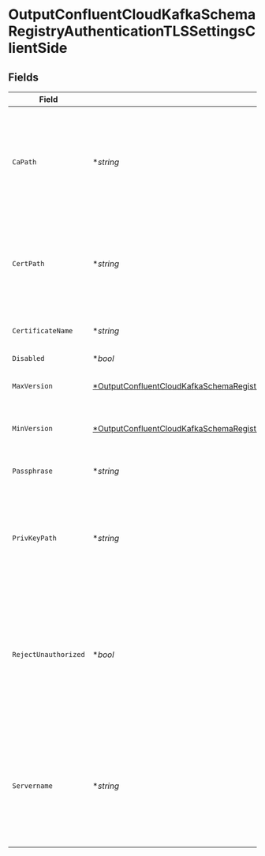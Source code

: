 # OutputConfluentCloudKafkaSchemaRegistryAuthenticationTLSSettingsClientSide


## Fields

| Field                                                                                                                                                                                                              | Type                                                                                                                                                                                                               | Required                                                                                                                                                                                                           | Description                                                                                                                                                                                                        |
| ------------------------------------------------------------------------------------------------------------------------------------------------------------------------------------------------------------------ | ------------------------------------------------------------------------------------------------------------------------------------------------------------------------------------------------------------------ | ------------------------------------------------------------------------------------------------------------------------------------------------------------------------------------------------------------------ | ------------------------------------------------------------------------------------------------------------------------------------------------------------------------------------------------------------------ |
| `CaPath`                                                                                                                                                                                                           | **string*                                                                                                                                                                                                          | :heavy_minus_sign:                                                                                                                                                                                                 | Path on client in which to find CA certificates to verify the server's cert. PEM format. Can reference $ENV_VARS.                                                                                                  |
| `CertPath`                                                                                                                                                                                                         | **string*                                                                                                                                                                                                          | :heavy_minus_sign:                                                                                                                                                                                                 | Path on client in which to find certificates to use. PEM format. Can reference $ENV_VARS.                                                                                                                          |
| `CertificateName`                                                                                                                                                                                                  | **string*                                                                                                                                                                                                          | :heavy_minus_sign:                                                                                                                                                                                                 | The name of the predefined certificate.                                                                                                                                                                            |
| `Disabled`                                                                                                                                                                                                         | **bool*                                                                                                                                                                                                            | :heavy_minus_sign:                                                                                                                                                                                                 | N/A                                                                                                                                                                                                                |
| `MaxVersion`                                                                                                                                                                                                       | [*OutputConfluentCloudKafkaSchemaRegistryAuthenticationTLSSettingsClientSideMaximumTLSVersion](../../models/shared/outputconfluentcloudkafkaschemaregistryauthenticationtlssettingsclientsidemaximumtlsversion.md) | :heavy_minus_sign:                                                                                                                                                                                                 | Maximum TLS version to use when connecting                                                                                                                                                                         |
| `MinVersion`                                                                                                                                                                                                       | [*OutputConfluentCloudKafkaSchemaRegistryAuthenticationTLSSettingsClientSideMinimumTLSVersion](../../models/shared/outputconfluentcloudkafkaschemaregistryauthenticationtlssettingsclientsideminimumtlsversion.md) | :heavy_minus_sign:                                                                                                                                                                                                 | Minimum TLS version to use when connecting                                                                                                                                                                         |
| `Passphrase`                                                                                                                                                                                                       | **string*                                                                                                                                                                                                          | :heavy_minus_sign:                                                                                                                                                                                                 | Passphrase to use to decrypt private key.                                                                                                                                                                          |
| `PrivKeyPath`                                                                                                                                                                                                      | **string*                                                                                                                                                                                                          | :heavy_minus_sign:                                                                                                                                                                                                 | Path on client in which to find the private key to use. PEM format. Can reference $ENV_VARS.                                                                                                                       |
| `RejectUnauthorized`                                                                                                                                                                                               | **bool*                                                                                                                                                                                                            | :heavy_minus_sign:                                                                                                                                                                                                 | Reject certs that are not authorized by a CA in the CA certificate path, or by another trusted CA (e.g., the system's CA). Defaults to No.                                                                         |
| `Servername`                                                                                                                                                                                                       | **string*                                                                                                                                                                                                          | :heavy_minus_sign:                                                                                                                                                                                                 | Server name for the SNI (Server Name Indication) TLS extension. It must be a host name, and not an IP address.                                                                                                     |